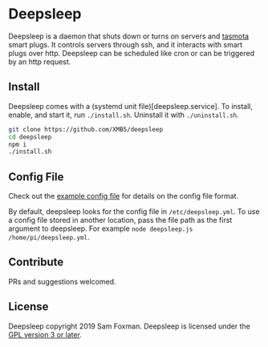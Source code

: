 # Deepsleep

Deepsleep is a daemon that shuts down or turns on servers and [tasmota](https://github.com/arendst/Sonoff-Tasmota) smart plugs.
It controls servers through ssh, and it interacts with smart plugs over http.
Deepsleep can be scheduled like cron or can be triggered by an http request.

## Install

Deepsleep comes with a (systemd unit file)[deepsleep.service].
To install, enable, and start it, run `./install.sh`.
Uninstall it with `./uninstall.sh`.

```bash
git clone https://github.com/XMB5/deepsleep
cd deepsleep
npm i
./install.sh
```

## Config File

Check out the [example config file](config.yml) for details on the config file format.

By default, deepsleep looks for the config file in `/etc/deepsleep.yml`.
To use a config file stored in another location, pass the file path as the first argument to deepsleep.
For example `node deepsleep.js /home/pi/deepsleep.yml`.

## Contribute
PRs and suggestions welcomed.

## License
Deepsleep copyright 2019 Sam Foxman. Deepsleep is licensed under the [GPL version 3 or later](LICENSE).